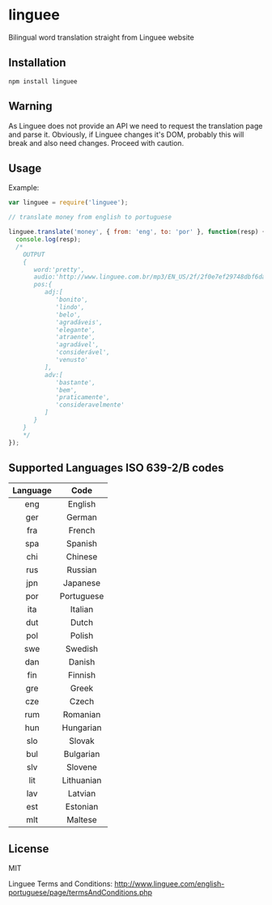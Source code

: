 # linguee

Bilingual word translation straight from Linguee website

## Installation

`npm install linguee`

## Warning

As Linguee does not provide an API we need to request the translation page and parse it. Obviously, if Linguee changes it's DOM, probably this will break and also need changes. Proceed with caution.

## Usage

Example:

```javascript
var linguee = require('linguee');

// translate money from english to portuguese

linguee.translate('money', { from: 'eng', to: 'por' }, function(resp) {
  console.log(resp);
  /*
	OUTPUT	
	{  
	   word:'pretty',
	   audio:'http://www.linguee.com.br/mp3/EN_US/2f/2f0e7ef29748dbf6dacf8381c4cc921c-300',
	   pos:{  
	      adj:[  
	         'bonito',
	         'lindo',
	         'belo',
	         'agradáveis',
	         'elegante',
	         'atraente',
	         'agradável',
	         'considerável',
	         'venusto'
	      ],
	      adv:[  
	         'bastante',
	         'bem',
	         'praticamente',
	         'consideravelmente'
	      ]
	   }
	}
	*/
});
```

## Supported Languages ISO 639-2/B codes

| Language |    Code    |
| :------: | :--------: |
|   eng    |  English   |
|   ger    |   German   |
|   fra    |   French   |
|   spa    |  Spanish   |
|   chi    |  Chinese   |
|   rus    |  Russian   |
|   jpn    |  Japanese  |
|   por    | Portuguese |
|   ita    |  Italian   |
|   dut    |   Dutch    |
|   pol    |   Polish   |
|   swe    |  Swedish   |
|   dan    |   Danish   |
|   fin    |  Finnish   |
|   gre    |   Greek    |
|   cze    |   Czech    |
|   rum    |  Romanian  |
|   hun    | Hungarian  |
|   slo    |   Slovak   |
|   bul    | Bulgarian  |
|   slv    |  Slovene   |
|   lit    | Lithuanian |
|   lav    |  Latvian   |
|   est    |  Estonian  |
|   mlt    |  Maltese   |

## License

MIT

Linguee Terms and Conditions: http://www.linguee.com/english-portuguese/page/termsAndConditions.php
